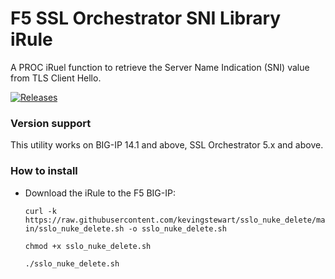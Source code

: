 # F5 SSL Orchestrator SNI Library iRule
A PROC iRuel function to retrieve the Server Name Indication (SNI) value from TLS Client Hello.

[![Releases](https://img.shields.io/github/v/release/kevingstewart/sslo-sni-library-rule.svg)](https://github.com/kevingstewart/sslo-sni-library-rule/releases)

### Version support
This utility works on BIG-IP 14.1 and above, SSL Orchestrator 5.x and above.

### How to install 
- Download the iRule to the F5 BIG-IP:

  `curl -k https://raw.githubusercontent.com/kevingstewart/sslo_nuke_delete/main/sslo_nuke_delete.sh -o sslo_nuke_delete.sh`
  
  `chmod +x sslo_nuke_delete.sh`
  
  `./sslo_nuke_delete.sh`

